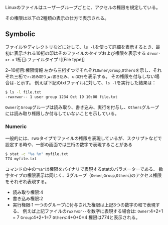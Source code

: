 Linuxのファイルはユーザーグループごとに、アクセルの権限を規定している。

その権限は以下の2種類の表示の仕方で表示される。

## Symbolic
ファイルやディレクトリなどに対して、`ls -l`を使って詳細を表示するとき、最初に表示される10桁の印はそのファイルのタイプおよび権限を表示する
`drwxr-xr-x`
1桁目:ファイルタイプ
![[File type]]

2~10桁目:権限情報
左から三桁ずつでそれぞれ`Owner`,`Group`,`Others`を示し、それぞれ三桁で`r:読み取り`,`w:書き込み`、`x:実行`を表示する。
その権限を付与しない場合は`-`と示す。
例えば下記のtxtファイルに対して、`ls -l`を実行した結果は：
```bash
$ ls -l file.txt
-rwxrwxr-- 1 user group 1234 Oct 19 10:00 file.txt
```
`Owner`と`Group`グループは読み取り、書き込み、実行を付与し、`Others`グループには読み取り権限しか付与していないことを示している。

### Numeric
一般的には、rwxタイプでファイルの権限を表現しているが、スクリプトなどで設定する時や、一部の画面では三桁の数字で表現することがある
```bash
$ stat -c "%a %n" myfile.txt
774 myfile.txt
```
コマンドの中の`"%a"`は権限をバイナリで表現するstatのパラメーターである、
数字タイプの権限表示は同じく、3グループ（`Owner`,`Group`,`Others`)のアクセス権限をそれぞれ表現する。
- 読み取り権限:4
- 書き込み権限:2
 - 実行権限:1
 一つのグループに付与された権限は上記3つの数字の和で表現する、
 例えば上記ファイルの`rwxrwxr--`を数字に表現する場合は:
 `Owner`:4+2+1 = 7
 `Group`:4+2+1=7
 `Others`:4+0+0=4
 権限は774と表示される。
